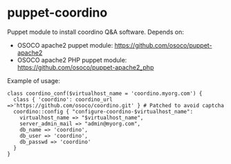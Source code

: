 puppet-coordino
===============

Puppet module to install coordino Q&amp;A software. Depends on:
  * OSOCO apache2 puppet module: https://github.com/osoco/puppet-apache2
  * OSOCO apache2 PHP puppet module: https://github.com/osoco/puppet-apache2_php

Example of usage:

    class coordino_conf($virtualhost_name = 'coordino.myorg.com') {
      class { 'coordino': coordino_url =>'https://github.com/osoco/coordino.git' } # Patched to avoid captcha
      coordino::config { "configure-coordino-$virtualhost_name":
        virtualhost_name => "$virtualhost_name", 
        server_admin_mail => "admin@myorg.com",
        db_name => 'coordino',
        db_user => 'coordino',
        db_passwd => 'coordino'
      }
    }
